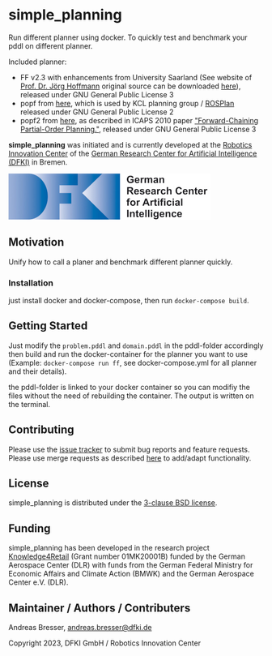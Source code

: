 # simple_planning
Run different planner using docker. To quickly test and benchmark your pddl on different planner.

Included planner:
 - FF v2.3 with enhancements from University Saarland (See website of [Prof. Dr. Jörg Hoffmann](https://fai.cs.uni-saarland.de/hoffmann/ff.html) original source can be downloaded [here](https://fai.cs.uni-saarland.de/hoffmann/ff/FF-v2.3.tgz)), released under GNU General Public License 3
 - popf from [here](https://github.com/fmrico/popf), which is used by KCL planning group / [ROSPlan](https://kcl-planning.github.io/ROSPlan/) released under GNU General Public License 2
 - popf2 from [here](https://github.com/mortacious/popf2), as described in ICAPS 2010 paper ["Forward-Chaining Partial-Order Planning."](https://ojs.aaai.org/index.php/ICAPS/article/view/13403/13252), released under GNU General Public License 3

**simple_planning** was initiated and is currently developed at the [Robotics Innovation Center](http://robotik.dfki-bremen.de/en/startpage.html) of the [German Research Center for Artificial Intelligence (DFKI)](http://www.dfki.de) in Bremen.

![](doc/images/DFKI_Logo_e_schrift.jpg)

## Motivation
Unify how to call a planer and benchmark different planner quickly.

### Installation
just install docker and docker-compose, then run `docker-compose build`.

## Getting Started
Just modify the `problem.pddl` and `domain.pddl` in the pddl-folder accordingly then build and run the docker-container for the planner you want to use (Example: `docker-compose run ff`, see docker-compose.yml for all planner and their details).

the pddl-folder is linked to your docker container so you can modifiy the files without the need of rebuilding the container.
The output is written on the terminal.

## Contributing

Please use the [issue tracker](https://github.com/brean/simple_planning/issues) to submit bug reports and feature requests. Please use merge requests as described [here](/CONTRIBUTING.md) to add/adapt functionality. 

## License

simple_planning is distributed under the [3-clause BSD license](https://opensource.org/licenses/BSD-3-Clause).

## Funding

simple_planning has been developed in the research project [Knowledge4Retail](https://robotik.dfki-bremen.de/en/research/projects/knowledge4retail/) (Grant number 01MK20001B) funded by the German Aerospace Center (DLR) with funds from the German	Federal Ministry for Economic Affairs and Climate Action (BMWK) and the German Aerospace Center e.V. (DLR).

## Maintainer / Authors / Contributers

Andreas Bresser, andreas.bresser@dfki.de

Copyright 2023, DFKI GmbH / Robotics Innovation Center

